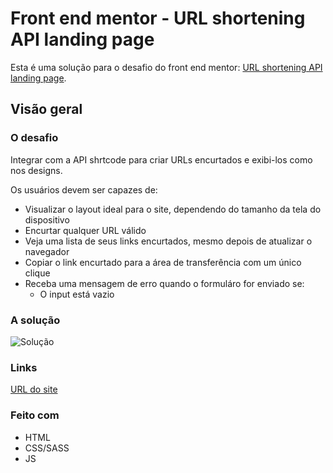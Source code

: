 # Front end mentor - URL shortening API landing page
Esta é uma solução para o desafio do front end mentor: [URL shortening API landing page](https://www.frontendmentor.io/challenges/url-shortening-api-landing-page-2ce3ob-G).

## Visão geral

### O desafio

Integrar com a API shrtcode para criar URLs encurtados e exibi-los como nos designs.

Os usuários devem ser capazes de:

* Visualizar o layout ideal para o site, dependendo do tamanho da tela do dispositivo
* Encurtar qualquer URL válido
* Veja uma lista de seus links encurtados, mesmo depois de atualizar o navegador
* Copiar o link encurtado para a área de transferência com um único clique
* Receba uma mensagem de erro quando o formuláro for enviado se:
  - O input está vazio

### A solução

![Solução](https://res.cloudinary.com/dz209s6jk/image/upload/q_auto,w_900/Screenshots/sia75urovb8v6ydbeaah.jpg)

### Links

[URL do site](https://urlsrtly.netlify.app/)

### Feito com

* HTML
* CSS/SASS
* JS
